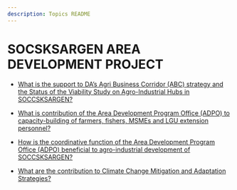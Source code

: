 ```yaml
---
description: Topics README
---
```


# SOCSKSARGEN AREA DEVELOPMENT PROJECT


 - [What is the support to DA’s Agri Business Corridor (ABC) strategy and the Status of the Viability Study on Agro-Industrial Hubs in SOCCSKSARGEN?](/2022/other-priority-programs-and-projects/socsksargen-area-development-project/what-is-the-support-to-das-agri-business-corridor-abc-strategy-and-the-status-of-the-viability-study.html)
    
 - [What is contribution of the Area Development Program Office (ADPO) to capacity-building of farmers, fishers, MSMEs and LGU extension personnel?](/2022/other-priority-programs-and-projects/socsksargen-area-development-project/what-is-contribution-of-the-area-development-program-office-adpo-to-capacity-building-of-farmers-fis.html)
    
 - [How is the coordinative function of the Area Development Program Office (ADPO) beneficial to agro-industrial development of SOCCSKSARGEN?](/2022/other-priority-programs-and-projects/socsksargen-area-development-project/how-is-the-coordinative-function-of-the-area-development-program-office-adpo-beneficial-to-agro-indu.html)
    
 - [What are the contribution to Climate Change Mitigation and Adaptation Strategies?](/2022/other-priority-programs-and-projects/socsksargen-area-development-project/what-are-the-contribution-to-climate-change-mitigation-and-adaptation-strategies.html)
    
